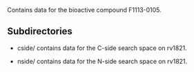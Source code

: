 Contains data for the bioactive compound F1113-0105.

## Subdirectories

- cside/ contains data for the C-side search space on rv1821.

- nside/ contains data for the N-side search space on rv1821.

